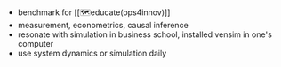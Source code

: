 - benchmark for [[🗺️educate(ops4innov)]]
- measurement, econometrics, causal inference
- resonate with simulation in business school, installed vensim in one's computer 
- use system dynamics or simulation daily 